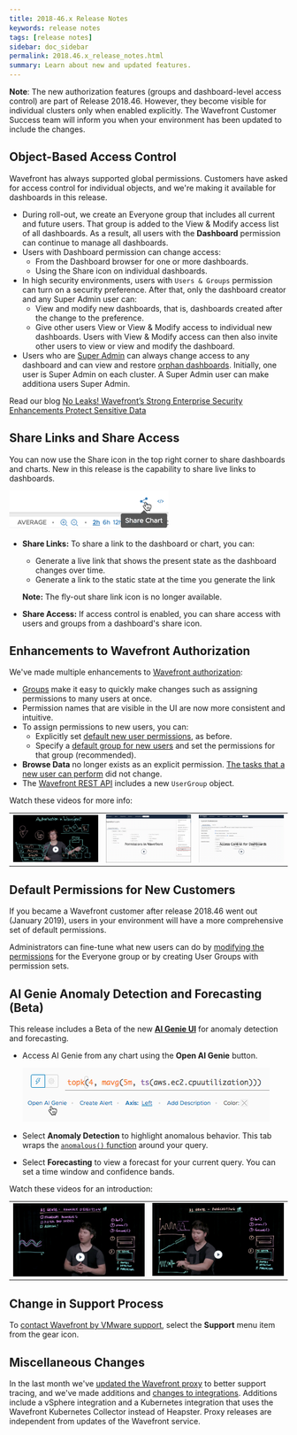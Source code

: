 ```yaml
---
title: 2018-46.x Release Notes
keywords: release notes
tags: [release notes]
sidebar: doc_sidebar
permalink: 2018.46.x_release_notes.html
summary: Learn about new and updated features.
---
```


**Note**: The new authorization features (groups and dashboard-level access control) are part of Release 2018.46. However, they become visible for individual clusters only when enabled explicitly. The Wavefront Customer Success team will inform you when your environment has been updated to include the changes.

## Object-Based Access Control

Wavefront has always supported global permissions. Customers have asked for access control for individual objects, and we're making it available for dashboards in this release.
* During roll-out, we create an Everyone group that includes all current and future users. That group is added to the View & Modify access list of all dashboards. As a result, all users with the **Dashboard**  permission can continue to manage all dashboards.
* Users with Dashboard permission can change access:
  - From the Dashboard browser for one or more dashboards.
  - Using the Share icon on individual dashboards.
* In high security environments, users with `Users & Groups` permission can turn on a security preference. After that, only the dashboard creator and any Super Admin user can:
  - View and modify new dashboards, that is, dashboards created after the change to the preference.
  - Give other users View or View & Modify access to individual new dashboards.
  Users with View & Modify access can then also invite other users to view or view and modify the dashboard.
* Users who are [Super Admin](users_groups.html#who-is-super-admin) can always change access to any dashboard and can view and restore [orphan dashboards](access.html#making-orphan-dashboards-visible). Initially, one user is Super Admin on each cluster. A Super Admin user can make additiona users Super Admin.

Read our blog [No Leaks! Wavefront’s Strong Enterprise Security Enhancements Protect Sensitive Data](https://www.wavefront.com/wavefront-enterprise-security/)



## Share Links and Share Access

You can now use the Share icon in the top right corner to share dashboards and charts. New in this release is the capability to share live links to dashboards.

  ![share icon](images/share_icon.png)

* **Share Links:** To share a link to the dashboard or chart, you can:
  - Generate a live link that shows the present state as the dashboard changes over time.
  - Generate a link to the static state at the time you generate the link

  **Note:** The fly-out share link icon is no longer available.
* **Share Access:** If access control is enabled, you can share access with users and groups from a dashboard's share icon.


## Enhancements to Wavefront Authorization

We've made multiple enhancements to [Wavefront authorization](authorization.html):
* [Groups](users_groups.html) make it easy to quickly make changes such as assigning permissions to many users at once.
* Permission names that are visible in the UI are now more consistent and intuitive.
* To assign permissions to new users, you can:
  - Explicitly set [default new user permissions](users_groups.html#setting-default-permissions-for-new-users), as before.
  - Specify a [default group for new users](users_groups.html#setting-the-default-group-for-new-users) and set the permissions for that group (recommended).
* **Browse Data** no longer exists as an explicit permission. [The tasks that a new user can perform](user_accounts.html#what-can-a-new-user-do) did not change.
* The [Wavefront REST API](wavefront_api.html) includes a new `UserGroup` object.

Watch these videos for more info:
<table style="width: 100%;">
<tbody>
<tr><td width="33%"><a href=" https://youtu.be/-HFb1AJINrY" target="_blank"><img src="images/v_authorization.png"  alt="Authorization in Wavefront"/></a></td>
<td width="33%"><a href="https://youtu.be/kQ-w-DyjW5M" target="_blank"><img src="/images/v_permissions_2019.png"  alt="Permissions for Users and Groups"/></a></td>
<td width="33%"><a href="https://youtu.be/45E4pkann0E" target="_blank"><img src="images/v_access.png" alt="Wavefront access control"/></a></td></tr>
</tbody>
</table>


## Default Permissions for New Customers

If you became a Wavefront customer after release 2018.46 went out (January 2019), users in your environment will have a more comprehensive set of default permissions.

Administrators can fine-tune what new users can do by [modifying the permissions](users_groups.html#manage-groups) for the Everyone group or by creating User Groups with permission sets.

## AI Genie Anomaly Detection and Forecasting (Beta)

This release includes a Beta of the new **[AI Genie UI](ai_genie.html)** for anomaly detection and forecasting.
* Access AI Genie from any chart using the **Open AI Genie** button.

  ![open genie](images/open_ai_genie.png)
* Select **Anomaly Detection** to highlight anomalous behavior. This tab wraps the [`anomalous()` function](ts_anomalous.html) around your query.
* Select **Forecasting** to view a forecast for your current query. You can set a time window and confidence bands.

Watch these videos for an introduction:
<table style="width: 100%;">
<tbody>
<tr>
<td width="50%"><a href="https://youtu.be/XiSkNETTfCI" target="_blank"><img src="/images/v_anomaly_detection.png" alt="ai genie anomaly detection"/></a></td>
<td width="50%"><a href="https://youtu.be/ypyyg0CElE4" target="_blank"><img src="/images/v_anomaly_forecasting.png"  alt="ai genie forecasting"/></a></td>
</tr>
</tbody>
</table>

## Change in Support Process

To [contact Wavefront by VMware support](wavefront_support_feedback.html#support), select the **Support** menu item from the gear icon.

## Miscellaneous Changes

In the last month we've [updated the Wavefront proxy](proxies_versions.html) to better support tracing, and we've made additions and [changes to integrations](proxies_versions.html). Additions include a vSphere integration and a Kubernetes integration that uses the Wavefront Kubernetes Collector instead of Heapster. Proxy releases are independent from updates of the Wavefront service.
